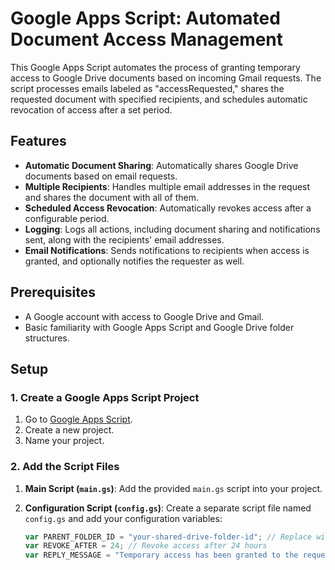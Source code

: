 # Google Apps Script: Automated Document Access Management

This Google Apps Script automates the process of granting temporary access to Google Drive documents based on incoming Gmail requests. The script processes emails labeled as "accessRequested," shares the requested document with specified recipients, and schedules automatic revocation of access after a set period.

## Features

- **Automatic Document Sharing**: Automatically shares Google Drive documents based on email requests.
- **Multiple Recipients**: Handles multiple email addresses in the request and shares the document with all of them.
- **Scheduled Access Revocation**: Automatically revokes access after a configurable period.
- **Logging**: Logs all actions, including document sharing and notifications sent, along with the recipients' email addresses.
- **Email Notifications**: Sends notifications to recipients when access is granted, and optionally notifies the requester as well.

## Prerequisites

- A Google account with access to Google Drive and Gmail.
- Basic familiarity with Google Apps Script and Google Drive folder structures.

## Setup

### 1. **Create a Google Apps Script Project**

1. Go to [Google Apps Script](https://script.google.com/).
2. Create a new project.
3. Name your project.

### 2. **Add the Script Files**

1. **Main Script (`main.gs`)**: Add the provided `main.gs` script into your project.
2. **Configuration Script (`config.gs`)**: Create a separate script file named `config.gs` and add your configuration variables:

   ```javascript
   var PARENT_FOLDER_ID = "your-shared-drive-folder-id"; // Replace with your actual folder ID
   var REVOKE_AFTER = 24; // Revoke access after 24 hours
   var REPLY_MESSAGE = "Temporary access has been granted to the requested document. Please onboard at <<your onboarding link>>.";
